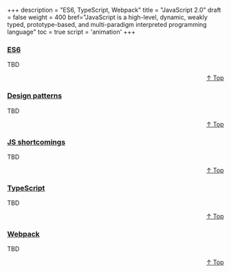 +++
description = "ES6, TypeScript, Webpack"
title = "JavaScript 2.0"
draft = false
weight = 400
bref="JavaScript is a high-level, dynamic, weakly typed, prototype-based, and multi-paradigm interpreted programming language"
toc = true
script = 'animation'
+++

<h3 class="section-head" id="h-Section1"><a href="#h-Section1">ES6</a></h3>
  <p>TBD</p>
<div style="text-align:right"> <a href="#top">&#8593; Top</a></div>


<h3 class="section-head" id="h-Section2"><a href="#h-Section2">Design patterns</a></h3>
  <p>TBD</p>
  <div style="text-align:right"> <a href="#top">&#8593; Top</a></div>


<h3 class="section-head" id="h-Section3"><a href="#h-Section3">JS shortcomings</a></h3>
  <p>TBD</p>
  <div style="text-align:right"> <a href="#top">&#8593; Top</a></div>


<h3 class="section-head" id="h-Section4"><a href="#h-Section4">TypeScript</a></h3>
  <p>TBD</p>
  <div style="text-align:right"> <a href="#top">&#8593; Top</a></div>


<h3 class="section-head" id="h-Section5"><a href="#h-Section5">Webpack</a></h3>
  <p>TBD</p>
  <div style="text-align:right"> <a href="#top">&#8593; Top</a></div>